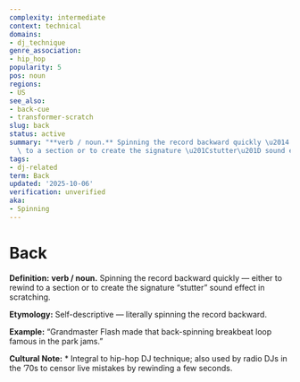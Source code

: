 ```yaml
---
complexity: intermediate
context: technical
domains:
- dj_technique
genre_association:
- hip_hop
popularity: 5
pos: noun
regions:
- US
see_also:
- back-cue
- transformer-scratch
slug: back
status: active
summary: "**verb / noun.** Spinning the record backward quickly \u2014 either to rewind\
  \ to a section or to create the signature \u201Cstutter\u201D sound effect in scratching."
tags:
- dj-related
term: Back
updated: '2025-10-06'
verification: unverified
aka:
- Spinning
---
```


# Back

**Definition:** **verb / noun.** Spinning the record backward quickly — either to rewind to a section or to create the signature “stutter” sound effect in scratching.

**Etymology:** Self-descriptive — literally spinning the record backward.

**Example:** “Grandmaster Flash made that back-spinning breakbeat loop famous in the park jams.”

**Cultural Note:** * Integral to hip-hop DJ technique; also used by radio DJs in the ’70s to censor live mistakes by rewinding a few seconds.

